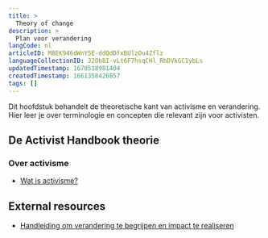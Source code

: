 ```yaml
---
title: >
  Theory of change
description: >
  Plan voor verandering
langCode: nl
articleID: M8EK946dWnY5E-ddQdDfxBUlzOu4Zflz
languageCollectionID: J2Ob8I-vLt6F7hsqCHl_RhDVkGC1ybLs
updatedTimestamp: 1670518981404
createdTimestamp: 1661358426857
tags: []
---
```


Dit hoofdstuk behandelt de theoretische kant van activisme en verandering. Hier leer je over terminologie en concepten die relevant zijn voor activisten.

## De Activist Handbook theorie

### Over activisme

-   [Wat is activisme?](/nl/theory/what-is-activism)

## External resources

-   [Handleiding om verandering te begrijpen en impact te realiseren](https://www.goededoelennederland.nl/system/files/public/Bedrijfsvoering/TOC%20versie%202.0.pdf)